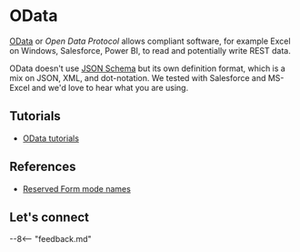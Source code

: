 # OData

[OData](https://www.odata.org/) or *Open Data Protocol* <!--is the love child of SAP and Microsoft. It--> allows compliant software, for example Excel on Windows, Salesforce, Power BI, to read and potentially write REST data.

OData doesn't use [JSON Schema](https://json-schema.org/) but its own definition format, which is a mix on JSON, XML, and dot-notation. We tested with Salesforce and MS-Excel and we'd love to hear what you are using.

## Tutorials

- [OData tutorials](../../tutorial/odata/index.md)

<!--## How to

- add links-->

## References

- [Reserved Form mode names](../../references/usingdominorestapi/modenames.md#odata)

## Let's connect

--8<-- "feedback.md"
